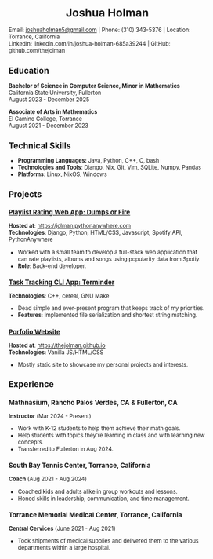 # Joshua Holman
Email: joshuaholman5@gmail.com | Phone: (310) 343-5376 | Location: Torrance, California  
LinkedIn: linkedin.com/in/joshua-holman-685a39244 | GitHub: github.com/thejolman

## Education
**Bachelor of Science in Computer Science, Minor in Mathematics**  
California State University, Fullerton  
August 2023 - December 2025  

**Associate of Arts in Mathematics**  
El Camino College, Torrance  
August 2021 - December 2023

## Technical Skills
- **Programming Languages:** Java, Python, C++, C, bash  
- **Technologies and Tools**: Django, Nix, Git, Vim, SQLite, Numpy, Pandas   
- **Platforms**: Linux, NixOS, Windows

## Projects
### [Playlist Rating Web App: Dumps or Fire](https://github.com/bcschool/software-project)  
**Hosted at**: <https://jolman.pythonanywhere.com>  
**Technologies**: Django, Python, HTML/CSS, Javascript, Spotify API, PythonAnywhere  
 
- Worked with a small team to develop a full-stack web application that can rate playlists, albums and songs using popularity data from Spotiy.  
- **Role**: Back-end developer.

### [Task Tracking CLI App: Terminder](https://github.com/TheJolman/Terminder)  
**Technologies**: C++, cereal, GNU Make  

- Dead simple and ever-present program that keeps track of my priorities.  
- **Features**: Implemented file serialization and shortest string matching.

### [Porfolio Website](https://github.com/TheJolman/github.io)
**Hosted at**: <https://thejolman.github.io>  
**Technologies**: Vanilla JS/HTML/CSS
- Mostly static site to showcase my personal projects and interests.


## Experience
### Mathnasium, Rancho Palos Verdes, CA & Fullerton, CA  
**Instructor** (Mar 2024 - Present)  
- Work with K-12 students to help them achieve their math goals.  
- Help students with topics they're learning in class and with learning new concepts.  
- Transferred to Fullerton in Aug 2024.  

### South Bay Tennis Center, Torrance, California
**Coach** (Aug 2021 - Aug 2024)  
- Coached kids and adults alike in group workouts and lessons.  
- Honed skills in leadership, communication, and time management.  

### Torrance Memorial Medical Center, Torrance, California
**Central Cervices** (June 2021 - Aug 2021)  
- Took shipments of medical supplies and delivered them to the various departments within a large hospital.

<style>
body {
    font-size: 70%;
}

h1 {
    text-align: center;
}
</style>
